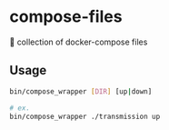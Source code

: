 # compose-files

🐳 collection of docker-compose files

## Usage

```bash
bin/compose_wrapper [DIR] [up|down]

# ex.
bin/compose_wrapper ./transmission up
```
